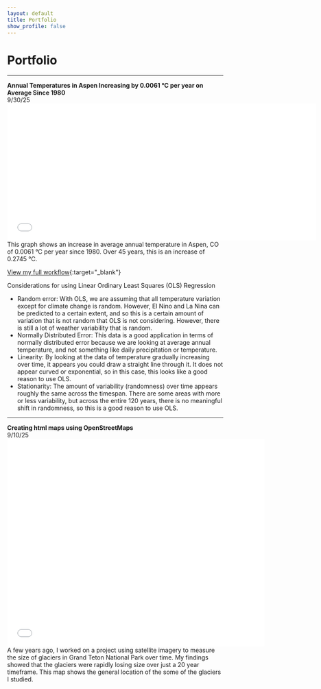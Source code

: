 ```yaml
---
layout: default
title: Portfolio
show_profile: false
---
```


# Portfolio
---



**Annual Temperatures in Aspen Increasing by 0.0061 °C per year on Average Since 1980**   
9/30/25
<embed type="text/html" src="/img/aspen_temp_interactive.html" width="720" height="320"> 
This graph shows an increase in average annual temperature in Aspen, CO of 0.0061 °C per year since 1980. Over 45 years, this is an increase of 0.2745 °C. 

[View my full workflow](./img/Aspen_Climate_data.ipynb){:target="_blank"}

Considerations for using Linear Ordinary Least Squares (OLS) Regression

- Random error: With OLS, we are assuming that all temperature variation except for climate change is random. However, El Nino and La Nina can be predicted to a certain extent, and so this is a certain amount of variation that is not random that OLS is not considering. However, there is still a lot of weather variability that is random.
- Normally Distributed Error: This data is a good application in terms of normally distributed error because we are looking at average annual temperature, and not something like daily precipitation or temperature. 
- Linearity: By looking at the data of temperature gradually increasing over time, it appears you could draw a straight line through it. It does not appear curved or exponential, so in this case, this looks like a good reason to use OLS. 
- Stationarity: The amount of variability (randomness) over time appears roughly the same across the timespan. There are some areas with more or less variability, but across the entire 120 years, there is no meaningful shift in randomness, so this is a good reason to use OLS.

---
**Creating html maps using OpenStreetMaps**   
9/10/25
<embed type="text/html" src="/img/glacier.html" width="600" height="485">
A few years ago, I worked on a project using satellite imagery to measure the size of glaciers in Grand Teton National Park over time. My findings showed that the glaciers were rapidly losing size over just a 20 year timeframe. This map shows the general location of the some of the glaciers I studied. 

